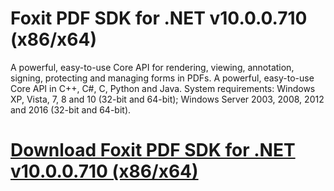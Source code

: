 # Foxit PDF SDK for .NET v10.0.0.710 (x86/x64)

A powerful, easy-to-use Core API for rendering, viewing, annotation, signing, protecting and managing forms in PDFs. A powerful, easy-to-use Core API in C++, C#, C, Python and Java. System requirements: Windows XP, Vista, 7, 8 and 10 (32-bit and 64-bit); Windows Server 2003, 2008, 2012 and 2016 (32-bit and 64-bit).

# [Download Foxit PDF SDK for .NET v10.0.0.710 (x86/x64)](https://developer.team/dotnet/35114-foxit-pdf-sdk-for-net-v1000710-x86x64.html)
